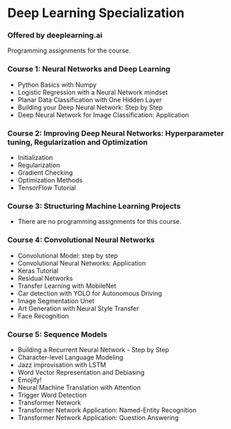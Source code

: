 # Deep Learning Specialization 
### Offered by deeplearning.ai

Programming assignments for the course.

### Course 1: Neural Networks and Deep Learning
* Python Basics with Numpy
* Logistic Regression with a Neural Network mindset
* Planar Data Classification with One Hidden Layer
* Building your Deep Neural Network: Step by Step
* Deep Neural Network for Image Classification: Application

### Course 2: Improving Deep Neural Networks: Hyperparameter tuning, Regularization and Optimization
* Initialization
* Regularization
* Gradient Checking
* Optimization Methods
* TensorFlow Tutorial

### Course 3: Structuring Machine Learning Projects
* There are no programming assignments for this course.

### Course 4: Convolutional Neural Networks
* Convolutional Model: step by step
* Convolutional Neural Networks: Application
* Keras Tutorial
* Residual Networks
* Transfer Learning with MobileNet
* Car detection with YOLO for Autonomous Driving
* Image Segmentation Unet
* Art Generation with Neural Style Transfer
* Face Recognition

### Course 5: Sequence Models
* Building a Recurrent Neural Network - Step by Step
* Character-level Language Modeling
* Jazz improvisation with LSTM
* Word Vector Representation and Debiasing
* Emojify!
* Neural Machine Translation with Attention
* Trigger Word Detection
* Transformer Network
* Transformer Network Application: Named-Entity Recognition
* Transformer Network Application: Question Answering
